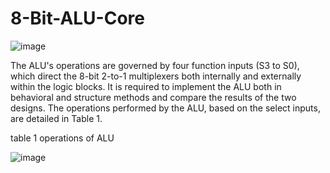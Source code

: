 # 8-Bit-ALU-Core
![image](https://github.com/ayaahmed20018414/8-Bit-ALU-Core/assets/82789012/edcf73fc-e4af-42b9-b38f-932446f92ce2)


The ALU's operations are governed by four function inputs (S3 to S0), which direct the 8-bit
2-to-1 multiplexers both internally and externally within the logic blocks. It is required to
implement the ALU both in behavioral and structure methods and compare the results of the
two designs. The operations performed by the ALU, based on the select inputs, are detailed in
Table 1.



table 1 operations of ALU





![image](https://github.com/ayaahmed20018414/8-Bit-ALU-Core/assets/82789012/b91bdbfc-5a22-4804-940a-d4a286155f52)


